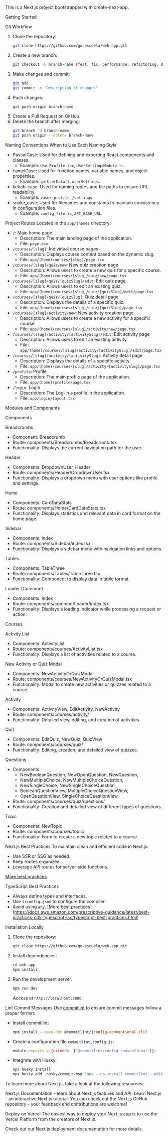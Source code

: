 This is a Next.js project bootstrapped with create-next-app.

Getting Started

 Git Workflow
1. Clone the repository:
   ```bash
   git clone https://github.com/go-escuela/web-app.git
   ```
2. Create a new branch:
   ```bash
   git checkout -b branch-name (feat, fix, performance, refactoring, documentation)
   ```
3. Make changes and commit:
   ```bash
   git add .
   git commit -m "Description of changes"
   ```
4. Push changes:
   ```bash
   git push origin branch-name
   ```
5. Create a Pull Request on GitHub.
6. Delete the branch after merging:
   ```bash
   git branch -d branch-name
   git push origin --delete branch-name
   ```

 Naming Conventions
 When to Use Each Naming Style
- PascalCase: Used for defining and exporting React components and classes.
  - Example: `UserProfile.tsx`, `UserSettingsModule.ts`.
- camelCase: Used for function names, variable names, and object properties.
  - Example: `getUserData()`, `userSettings`.
- kebab-case: Used for naming routes and file paths to ensure URL readability.
  - Example: `/user-profile`, `/settings`.
- snake_case: Used for filenames and constants to maintain consistency in configuration files.
  - Example: `config_file.ts`, `API_BASE_URL`.

 Project Routes
Located in the `app/(home)` directory:
- `/`: Main home page
  - Description: The main landing page of the application.
  - File: `page.tsx`
- `/courses/[slug]`: Individual course pages
  - Description: Displays course content based on the dynamic slug.
  - File: `app/(home)courses/[slug]/page.tsx`
- `/courses/[slug]/quiz/new`: New quiz creation page
  - Description: Allows users to create a new quiz for a specific course.
  - File: `app/(home)/courses/[slug]/quiz/new/page.tsx`
- `/courses/[slug]/quiz/[quizSlug]/edit`: Edit quiz page
  - Description: Allows users to edit an existing quiz.
  - File: `app/(home)/courses/[slug]/quiz/[quizSlug]/edit/page.tsx`
- `/courses/[slug]/quiz/[quizSlug]`: Quiz detail page
  - Description: Displays the details of a specific quiz.
  - File: `app/(home)/courses/[slug]/quiz/[quizSlug]/page.tsx`
- `/courses/[slug]/activity/new`: New activity creation page
  - Description: Allows users to create a new activity for a specific course.
  - File: `app/(home)/courses/[slug]/activity/new/page.tsx`
- `/courses/[slug]/activity/[activitySlug]/edit`: Edit activity page
  - Description: Allows users to edit an existing activity.
  - File: `app/(home)/courses/[slug]/activity/[activitySlug]/edit/page.tsx`
- `/courses/[slug]/activity/[activitySlug]`: Activity detail page
  - Description: Displays the details of a specific activity.
  - File: `app/(home)/courses/[slug]/activity/[activitySlug]/page.tsx`
- `/profile`: Profile
  - Description: The main profile page of the application.
  - File: `app/(home)/profile/page.tsx`
- `/login`: Login
  - Description: The Log-in a profile in the application.
  - File: `app/login/layout.tsx`

Modules and Components

Components

Breadcrumbs
- Component: Breadcrumb
- Route: components/Breadcrumbs/Breadcrumb.tsx
- Functionality: Displays the current navigation path for the user.

Header
- Components: DropdownUser, Header
- Route: components/Header/DropdownUser.tsx
- Functionality: Displays a dropdown menu with user options like profile and settings.

Home
- Components: CardDataStats
- Route: components/Home/CardDataStats.tsx
- Functionality: Displays statistics and relevant data in card format on the home page.

Sidebar
- Components: index
- Route: components/Sidebar/index.tsx
- Functionality: Displays a sidebar menu with navigation links and options.

Tables
- Components: TableThree
- Route: components/Tables/TableThree.tsx
- Functionality: Component to display data in table format.

Loader (Common)
- Components: index
- Route: components/common/Loader/index.tsx
- Functionality: Displays a loading indicator while processing a request or action.

Courses

Activity List
- Components: ActivityList
- Route: components/courses/ActivityList.tsx
- Functionality: Displays a list of activities related to a course.

New Activity or Quiz Modal
- Components: NewActivityOrQuizModal
- Route: components/courses/NewActivityOrQuizModal.tsx
- Functionality: Modal to create new activities or quizzes related to a course.

Activity
- Components: ActivityView, EditActivity, NewActivity
- Route: components/courses/activity/
- Functionality: Detailed view, editing, and creation of activities.

Quiz
- Components: EditQuiz, NewQuiz, QuizView
- Route: components/courses/quiz/
- Functionality: Editing, creation, and detailed view of quizzes.

Questions
- Components: 
  - NewBooleanQuestion, NewOpenQuestion, NewQuestion,
  - NewMultipleChoice, NewMultipleChoiceQuestion,
  - NewSingleChoice, NewSingleChoiceQuestion,
  - BooleanQuestionView, MultipleChoiceQuestionView,
  - OpenQuestionView, SingleChoiceQuestionView
- Route: components/courses/quiz/questions/
- Functionality: Creation and detailed view of different types of questions.

Topic
- Components: NewTopic
- Route: components/courses/topic/
- Functionality: Form to create a new topic related to a course.

 Next.js Best Practices
To maintain clean and efficient code in Next.js:
- Use SSR or SSG as needed.
- Keep routes organized.
- Leverage API routes for server-side functions.

[More best practices](https://rohandalvii.medium.com/next-js-best-practices-tips-for-clean-and-efficient-code-99dd31a14797).

 TypeScript Best Practices
- Always define types and interfaces.
- Use `tsconfig.json` to configure the compiler.
- Avoid using `any`.
[More best practices] (https://docs.aws.amazon.com/prescriptive-guidance/latest/best-practices-cdk-typescript-iac/typescript-best-practices.html)

 Installation Locally
1. Clone the repository:
   ```bash
   git clone https://github.com/go-escuela/web-app.git
   ```
2. Install dependencies:
   ```bash
   cd web-app
   npm install
   ```
3. Run the development server:
   ```bash
   npm run dev
   ```
   Access at `http://localhost:3000`.

 Lint Commit Messages
Use [commitlint](https://commitlint.js.org/) to ensure commit messages follow a proper format:
- Install commitlint:
  ```bash
  npm install --save-dev @commitlint/{config-conventional,cli}
  ```
- Create a configuration file `commitlint.config.js`:
  ```javascript
  module.exports = {extends: ['@commitlint/config-conventional']};
  ```
- Integrate with Husky:
  ```bash
  npx husky install
  npx husky add .husky/commit-msg 'npx --no-install commitlint --edit "$1"'
  ```
To learn more about Next.js, take a look at the following resources:

Next.js Documentation - learn about Next.js features and API.
Learn Next.js - an interactive Next.js tutorial.
You can check out the Next.js GitHub repository - your feedback and contributions are welcome!

Deploy on Vercel
The easiest way to deploy your Next.js app is to use the Vercel Platform from the creators of Next.js.

Check out our Next.js deployment documentation for more details.

